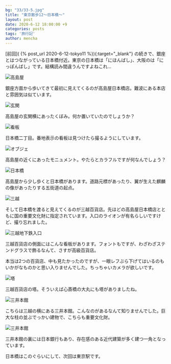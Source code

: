 ```yaml
---
bg: "33/33-5.jpg"
title: "東京散歩12～日本橋～"
layout: post
date: 2020-6-12 18:00:00 +9
categories: posts
tags: '旅行記'
author: mencha
---
```


[前回]( {% post_url 2020-6-12-tokyo11 %}){:target="_blank"} の続きで、銀座とはつながっている日本橋付近。東京の日本橋は「にほんばし」、大阪のは「にっぽんばし」です。結構読み間違うんですよねこれ...

![高島屋](https://drive.google.com/uc?export=view&id=1irBqixdJLJzSWhJ2s7AxVGCkvAAaoGRV)
<!--more-->
銀座方面から歩いてきて最初に見えてくるのが高島屋日本橋店。難波にある本店と雰囲気は似ています。

![玄関](https://drive.google.com/uc?export=view&id=14sytEh_MAzPueWbijVd9rKBT-dQxztDh)

高島屋の玄関横にあったくぼみ。何か置いていたのでしょうか？

![看板](https://drive.google.com/uc?export=view&id=1Ss80HqZm1hGa89BNI_gWEpERE8u48DIU)

日本橋二丁目。番地表示の看板は見つけたら撮るようにしています。

![オブジェ](https://drive.google.com/uc?export=view&id=1YgAZvnUSfTzSKBQp1kcJ67hP7HKHg0Qh)

高島屋の近くにあったモニュメント。やたらとカラフルですが何なんでしょう？

![日本橋](https://drive.google.com/uc?export=view&id=1BS29hPFl7nE4R7D6B5P2A6B92E92hH7A)

高島屋から少し歩くと日本橋があります。道路元標があったり、翼が生えた麒麟の像があったりする五街道の起点。

![三越](https://drive.google.com/uc?export=view&id=1PuBzSOZPkcZZ3Bg4oxbPSk8LiNr2FGS3)

そして日本橋を渡ると見えてくるのが三越百貨店。先ほどの高島屋日本橋店とともに国の重要文化財に指定されています。入口のライオンが有名らしいですけど、撮り忘れました。

![三越地下鉄入口](https://drive.google.com/uc?export=view&id=1cnl2ww6QXdpYq8thOIyIfy3KwVPGJz4M)

三越百貨店の側面にはこんな看板があります。フォントもですが、わざわざステンドグラスで飾るなんて、さすが高級百貨店。

本当は2つの百貨店、中も見たかったのですが、一眼レフぶら下げてはいるのもいかがなものかと思い入りませんでした。ちっちゃいカメラが欲しいです。

![塔](https://drive.google.com/uc?export=view&id=1LordULfnsq7vNM-vIpj1NLficuMFXn4n)

三越百貨店の塔。そういえば心斎橋の大丸にも塔がありましたね。

![三井本館](https://drive.google.com/uc?export=view&id=1PnOeHlz2m3PkyVzhPl0pJpbZSY2_xuvx)

こちらは三越の横にある三井本館。こんなのがあるなんて知りませんでした。巨大な柱の並ぶでっかい建物で、こちらも重要文化財。

![三井本館](https://drive.google.com/uc?export=view&id=1ePRRykNh4QjRWgOKvk2aMjzkZk3AB0pG)

三井本館の裏には日本銀行もあり、存在感のある近代建築が多く建つ一角となっています。

日本橋はこのぐらいにして、次回は東京駅です。